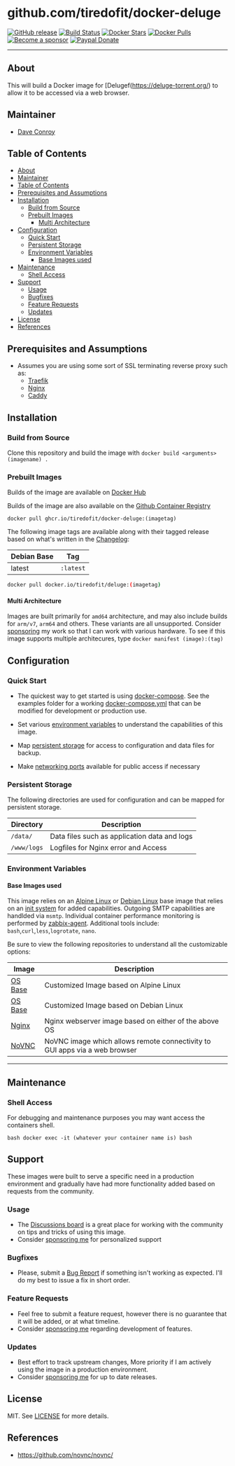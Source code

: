 # github.com/tiredofit/docker-deluge


[![GitHub release](https://img.shields.io/github/v/tag/tiredofit/docker-deluge?style=flat-square)](https://github.com/tiredofit/docker-deluge/releases/latest)
[![Build Status](https://img.shields.io/github/actions/workflow/status/tiredofit/docker-deluge/main.yml?branch=main&style=flat-square)](https://github.com/tiredofit/docker-deluge/actions)
[![Docker Stars](https://img.shields.io/docker/stars/tiredofit/deluge.svg?style=flat-square&logo=docker)](https://hub.docker.com/r/tiredofit/deluge/)
[![Docker Pulls](https://img.shields.io/docker/pulls/tiredofit/deluge.svg?style=flat-square&logo=docker)](https://hub.docker.com/r/tiredofit/deluge/)
[![Become a sponsor](https://img.shields.io/badge/sponsor-tiredofit-181717.svg?logo=github&style=flat-square)](https://github.com/sponsors/tiredofit)
[![Paypal Donate](https://img.shields.io/badge/donate-paypal-00457c.svg?logo=paypal&style=flat-square)](https://www.paypal.me/tiredofit)

* * *

## About

This will build a Docker image for [Delugef(https://deluge-torrent.org/) to allow it to be accessed via a web browser.

## Maintainer

- [Dave Conroy](https://github.com/tiredofit)

## Table of Contents

- [About](#about)
- [Maintainer](#maintainer)
- [Table of Contents](#table-of-contents)
- [Prerequisites and Assumptions](#prerequisites-and-assumptions)
- [Installation](#installation)
  - [Build from Source](#build-from-source)
  - [Prebuilt Images](#prebuilt-images)
    - [Multi Architecture](#multi-architecture)
- [Configuration](#configuration)
  - [Quick Start](#quick-start)
  - [Persistent Storage](#persistent-storage)
  - [Environment Variables](#environment-variables)
    - [Base Images used](#base-images-used)
- [Maintenance](#maintenance)
  - [Shell Access](#shell-access)
- [Support](#support)
  - [Usage](#usage)
  - [Bugfixes](#bugfixes)
  - [Feature Requests](#feature-requests)
  - [Updates](#updates)
- [License](#license)
- [References](#references)

## Prerequisites and Assumptions
*  Assumes you are using some sort of SSL terminating reverse proxy such as:
   *  [Traefik](https://github.com/tiredofit/docker-traefik)
   *  [Nginx](https://github.com/jc21/nginx-proxy-manager)
   *  [Caddy](https://github.com/caddyserver/caddy)

## Installation

### Build from Source
Clone this repository and build the image with `docker build <arguments> (imagename) .`

### Prebuilt Images
Builds of the image are available on [Docker Hub](https://hub.docker.com/r/tiredofit/deluge)

Builds of the image are also available on the [Github Container Registry](https://github.com/tiredofit/docker-deluge/pkgs/container/docker-deluge) 
 
```
docker pull ghcr.io/tiredofit/docker-deluge:(imagetag)
``` 

The following image tags are available along with their tagged release based on what's written in the [Changelog](CHANGELOG.md):

| Debian Base | Tag            |
| ----------- | -------------- |
| latest      | `:latest`      |


```bash
docker pull docker.io/tiredofit/deluge:(imagetag)
```
#### Multi Architecture
Images are built primarily for `amd64` architecture, and may also include builds for `arm/v7`, `arm64` and others. These variants are all unsupported. Consider [sponsoring](https://github.com/sponsors/tiredofit) my work so that I can work with various hardware. To see if this image supports multiple architecures, type `docker manifest (image):(tag)`

## Configuration

### Quick Start

* The quickest way to get started is using [docker-compose](https://docs.docker.com/compose/). See the examples folder for a working [docker-compose.yml](examples/docker-compose.yml) that can be modified for development or production use.

* Set various [environment variables](#environment-variables) to understand the capabilities of this image.
* Map [persistent storage](#data-volumes) for access to configuration and data files for backup.
* Make [networking ports](#networking) available for public access if necessary
### Persistent Storage

The following directories are used for configuration and can be mapped for persistent storage.

| Directory   | Description                                                                         |
| ----------- | ----------------------------------------------------------------------------------- |
| `/data/ `   | Data files such as application data and logs                                        |
| `/www/logs` | Logfiles for Nginx error and Access                                                 |

### Environment Variables

#### Base Images used

This image relies on an [Alpine Linux](https://hub.docker.com/r/tiredofit/alpine) or [Debian Linux](https://hub.docker.com/r/tiredofit/debian) base image that relies on an [init system](https://github.com/just-containers/s6-overlay) for added capabilities. Outgoing SMTP capabilities are handlded via `msmtp`. Individual container performance monitoring is performed by [zabbix-agent](https://zabbix.org). Additional tools include: `bash`,`curl`,`less`,`logrotate`, `nano`.

Be sure to view the following repositories to understand all the customizable options:

| Image                                                  | Description                                           |
| ------------------------------------------------------ | ----------------------------------------------------- |
| [OS Base](https://github.com/tiredofit/docker-alpine/) | Customized Image based on Alpine Linux                |
| [OS Base](https://github.com/tiredofit/docker-debian/) | Customized Image based on Debian Linux                |
| [Nginx](https://github.com/tiredofit/docker-nginx/)    | Nginx webserver image based on either of the above OS |
| [NoVNC](https://github.com/tiredofit/docker-novnc/)    | NoVNC image which allows remote connectivity to GUI apps via a web browser |


* * *
## Maintenance

### Shell Access

For debugging and maintenance purposes you may want access the containers shell.

``bash
docker exec -it (whatever your container name is) bash
``
## Support

These images were built to serve a specific need in a production environment and gradually have had more functionality added based on requests from the community.
### Usage
- The [Discussions board](../../discussions) is a great place for working with the community on tips and tricks of using this image.
- Consider [sponsoring me](https://github.com/sponsors/tiredofit) for personalized support
### Bugfixes
- Please, submit a [Bug Report](issues/new) if something isn't working as expected. I'll do my best to issue a fix in short order.

### Feature Requests
- Feel free to submit a feature request, however there is no guarantee that it will be added, or at what timeline.
- Consider [sponsoring me](https://github.com/sponsors/tiredofit) regarding development of features.

### Updates
- Best effort to track upstream changes, More priority if I am actively using the image in a production environment.
- Consider [sponsoring me](https://github.com/sponsors/tiredofit) for up to date releases.

## License
MIT. See [LICENSE](LICENSE) for more details.
## References

* https://github.com/novnc/novnc/
